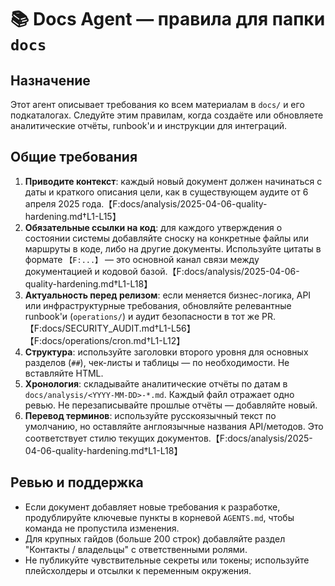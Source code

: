 # 📚 Docs Agent — правила для папки `docs`

## Назначение
Этот агент описывает требования ко всем материалам в `docs/` и его подкаталогах. Следуйте этим правилам, когда создаёте или обновляете аналитические отчёты, runbook'и и инструкции для интеграций.

## Общие требования
1. **Приводите контекст**: каждый новый документ должен начинаться с даты и краткого описания цели, как в существующем аудите от 6 апреля 2025 года.【F:docs/analysis/2025-04-06-quality-hardening.md†L1-L15】
2. **Обязательные ссылки на код**: для каждого утверждения о состоянии системы добавляйте сноску на конкретные файлы или маршруты в коде, либо на другие документы. Используйте цитаты в формате `【F:...】` — это основной канал связи между документацией и кодовой базой.【F:docs/analysis/2025-04-06-quality-hardening.md†L1-L18】
3. **Актуальность перед релизом**: если меняется бизнес-логика, API или инфраструктурные требования, обновляйте релевантные runbook'и (`operations/`) и аудит безопасности в тот же PR.【F:docs/SECURITY_AUDIT.md†L1-L56】【F:docs/operations/cron.md†L1-L12】
4. **Структура**: используйте заголовки второго уровня для основных разделов (`##`), чек-листы и таблицы — по необходимости. Не вставляйте HTML.
5. **Хронология**: складывайте аналитические отчёты по датам в `docs/analysis/<YYYY-MM-DD>-*.md`. Каждый файл отражает одно ревью. Не перезаписывайте прошлые отчёты — добавляйте новый.
6. **Перевод терминов**: используйте русскоязычный текст по умолчанию, но оставляйте англоязычные названия API/методов. Это соответствует стилю текущих документов.【F:docs/analysis/2025-04-06-quality-hardening.md†L1-L18】

## Ревью и поддержка
- Если документ добавляет новые требования к разработке, продублируйте ключевые пункты в корневой `AGENTS.md`, чтобы команда не пропустила изменения.
- Для крупных гайдов (больше 200 строк) добавляйте раздел "Контакты / владельцы" с ответственными ролями.
- Не публикуйте чувствительные секреты или токены; используйте плейсхолдеры и отсылки к переменным окружения.
